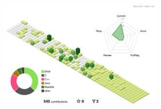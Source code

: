 <p align="center" >
	<picture>
	  <source media="(prefers-color-scheme: dark)"  srcset="https://raw.githubusercontent.com/texascake/texascake/output-3d-contrib/night.svg" />
	  <source media="(prefers-color-scheme: light)" srcset="https://raw.githubusercontent.com/texascake/texascake/output-3d-contrib/day.svg" />
	  <img alt="github profile contributions chart"    src="https://raw.githubusercontent.com/texascake/texascake/output-3d-contrib/day.svg" />
	</picture>
</p>
